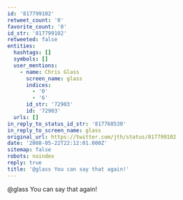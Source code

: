 ```yaml
---
id: '817799102'
retweet_count: '0'
favorite_count: '0'
id_str: '817799102'
retweeted: false
entities:
  hashtags: []
  symbols: []
  user_mentions:
    - name: Chris Glass
      screen_name: glass
      indices:
        - '0'
        - '6'
      id_str: '72903'
      id: '72903'
  urls: []
in_reply_to_status_id_str: '817768530'
in_reply_to_screen_name: glass
original_url: https://twitter.com/jth/status/817799102
date: '2008-05-22T22:12:01.000Z'
sitemap: false
robots: noindex
reply: true
title: '@glass You can say that again!'
---
```


@glass You can say that again!